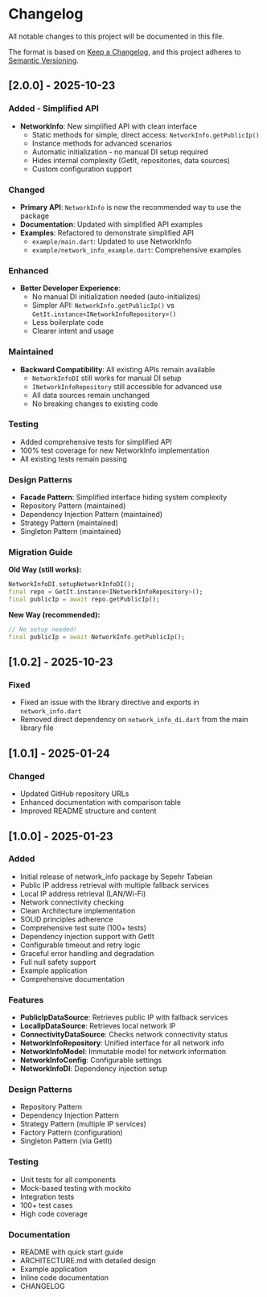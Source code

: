 # Changelog

All notable changes to this project will be documented in this file.

The format is based on [Keep a Changelog](https://keepachangelog.com/en/1.0.0/),
and this project adheres to [Semantic Versioning](https://semver.org/spec/v2.0.0.html).

## [2.0.0] - 2025-10-23

### Added - Simplified API
- **NetworkInfo**: New simplified API with clean interface
  - Static methods for simple, direct access: `NetworkInfo.getPublicIp()`
  - Instance methods for advanced scenarios
  - Automatic initialization - no manual DI setup required
  - Hides internal complexity (GetIt, repositories, data sources)
  - Custom configuration support
  
### Changed
- **Primary API**: `NetworkInfo` is now the recommended way to use the package
- **Documentation**: Updated with simplified API examples
- **Examples**: Refactored to demonstrate simplified API
  - `example/main.dart`: Updated to use NetworkInfo
  - `example/network_info_example.dart`: Comprehensive examples
  
### Enhanced
- **Better Developer Experience**:
  - No manual DI initialization needed (auto-initializes)
  - Simpler API: `NetworkInfo.getPublicIp()` vs `GetIt.instance<INetworkInfoRepository>()`
  - Less boilerplate code
  - Clearer intent and usage
  
### Maintained
- **Backward Compatibility**: All existing APIs remain available
  - `NetworkInfoDI` still works for manual DI setup
  - `INetworkInfoRepository` still accessible for advanced use
  - All data sources remain unchanged
  - No breaking changes to existing code

### Testing
- Added comprehensive tests for simplified API
- 100% test coverage for new NetworkInfo implementation
- All existing tests remain passing

### Design Patterns
- **Facade Pattern**: Simplified interface hiding system complexity
- Repository Pattern (maintained)
- Dependency Injection Pattern (maintained)
- Strategy Pattern (maintained)
- Singleton Pattern (maintained)

### Migration Guide
**Old Way (still works):**
```dart
NetworkInfoDI.setupNetworkInfoDI();
final repo = GetIt.instance<INetworkInfoRepository>();
final publicIp = await repo.getPublicIp();
```

**New Way (recommended):**
```dart
// No setup needed!
final publicIp = await NetworkInfo.getPublicIp();
```

## [1.0.2] - 2025-10-23

### Fixed
- Fixed an issue with the library directive and exports in `network_info.dart`
- Removed direct dependency on `network_info_di.dart` from the main library file

## [1.0.1] - 2025-01-24

### Changed
- Updated GitHub repository URLs
- Enhanced documentation with comparison table
- Improved README structure and content

## [1.0.0] - 2025-01-23

### Added
- Initial release of network_info package by Sepehr Tabeian
- Public IP address retrieval with multiple fallback services
- Local IP address retrieval (LAN/Wi-Fi)
- Network connectivity checking
- Clean Architecture implementation
- SOLID principles adherence
- Comprehensive test suite (100+ tests)
- Dependency injection support with GetIt
- Configurable timeout and retry logic
- Graceful error handling and degradation
- Full null safety support
- Example application
- Comprehensive documentation

### Features
- **PublicIpDataSource**: Retrieves public IP with fallback services
- **LocalIpDataSource**: Retrieves local network IP
- **ConnectivityDataSource**: Checks network connectivity status
- **NetworkInfoRepository**: Unified interface for all network info
- **NetworkInfoModel**: Immutable model for network information
- **NetworkInfoConfig**: Configurable settings
- **NetworkInfoDI**: Dependency injection setup

### Design Patterns
- Repository Pattern
- Dependency Injection Pattern
- Strategy Pattern (multiple IP services)
- Factory Pattern (configuration)
- Singleton Pattern (via GetIt)

### Testing
- Unit tests for all components
- Mock-based testing with mockito
- Integration tests
- 100+ test cases
- High code coverage

### Documentation
- README with quick start guide
- ARCHITECTURE.md with detailed design
- Example application
- Inline code documentation
- CHANGELOG
